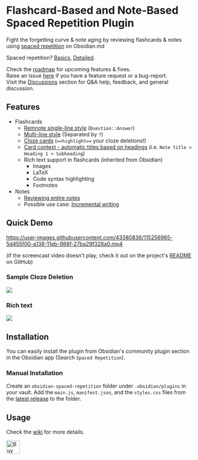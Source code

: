 # Flashcard-Based and Note-Based Spaced Repetition Plugin

Fight the forgetting curve & note aging by reviewing flashcards & notes using [spaced repetition](https://github.com/st3v3nmw/obsidian-spaced-repetition/wiki/Spaced-Repetition-Algorithm) on Obsidian.md

Spaced repetition? [Basics](https://ncase.me/remember/), [Detailed](https://www.gwern.net/Spaced-repetition).

Check the [roadmap](https://github.com/st3v3nmw/obsidian-spaced-repetition/projects/1) for upcoming features & fixes. \
Raise an issue [here](https://github.com/st3v3nmw/obsidian-spaced-repetition/issues) if you have a feature request or a bug-report. \
Visit the [Discussions](https://github.com/st3v3nmw/obsidian-spaced-repetition/discussions) section for Q&A help, feedback, and general discussion.

## Features

- Flashcards
    - [Remnote single-line style](https://github.com/st3v3nmw/obsidian-spaced-repetition/wiki/Flashcard-Types#single-line-remnote-style) (`Question::Answer`)
    - [Multi-line style](https://github.com/st3v3nmw/obsidian-spaced-repetition/wiki/Flashcard-Types#multi-line) (Separated by `?`)
    - [Cloze cards](https://github.com/st3v3nmw/obsidian-spaced-repetition/wiki/Flashcard-Types#cloze-cards) (`==highlight==` your cloze deletions!)
    - [Card context - automatic titles based on headings](https://github.com/st3v3nmw/obsidian-spaced-repetition/wiki/Reviewing-flashcards#context) (i.e. `Note title > Heading 1 > Subheading`)
    - Rich text support in flashcards (inherited from Obsidian)
      - Images
      - LaTeX
      - Code syntax highlighting
      - Footnotes
- Notes
  - [Reviewing entire notes](https://github.com/st3v3nmw/obsidian-spaced-repetition/wiki/Notes)
  - Possible use case: [Incremental writing](https://github.com/st3v3nmw/obsidian-spaced-repetition/wiki/Incremental-writing)

## Quick Demo

https://user-images.githubusercontent.com/43380836/115256965-5d455f00-a138-11eb-988f-27ba29f328a0.mp4

(if the screencast video doesn't play, check it out on the project's [README](https://github.com/st3v3nmw/obsidian-spaced-repetition/edit/master/README.md) on GitHub)

### Sample Cloze Deletion

<img src="https://raw.githubusercontent.com/st3v3nmw/obsidian-spaced-repetition/master/assets/cloze_sample.png" />

### Rich text

<img src="https://raw.githubusercontent.com/st3v3nmw/obsidian-spaced-repetition/master/assets/card_with_latex.png" />

## Installation

You can easily install the plugin from Obsidian's community plugin section in the Obsidian app (Search `Spaced Repetition`).

### Manual Installation

Create an `obsidian-spaced-repetition` folder under `.obsidian/plugins` in your vault. Add the `main.js`, `manifest.json`, and the `styles.css` files from the [latest release](https://github.com/st3v3nmw/obsidian-spaced-repetition/releases) to the folder.

## Usage

Check the [wiki](https://github.com/st3v3nmw/obsidian-spaced-repetition/wiki) for more details.

<a href='https://ko-fi.com/M4M44DEN6' target='_blank'><img height='36' style='border:0px;height:36px;' src='https://cdn.ko-fi.com/cdn/kofi3.png?v=2' border='0' alt='Buy Me a Coffee at ko-fi.com' /></a>
